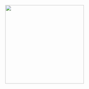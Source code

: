 <p>
  <img src="https://github.com/user-attachments/assets/125b1342-5e1e-494f-bd03-4ad24e083080"width="250""/>
</p>
